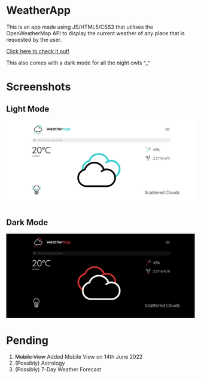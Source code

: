 # WeatherApp
This is an app made using JS/HTML5/CSS3 that utilises the OpenWeatherMap API to display the current weather of any place that is requested by the user.

[Click here to check it out!](https://fancy-lily-1e0bf1.netlify.app/)

This also comes with a dark mode for all the night owls ^_^

# Screenshots
## Light Mode
![LtMd](screenshots/Light.png)
## Dark Mode
![DkMd](screenshots/Dark.png)

# Pending
1. ~~Mobile View~~ Added Mobile View on 14th June 2022
2. (Possibly) Astrology
3. (Possibly) 7-Day Weather Forecast
